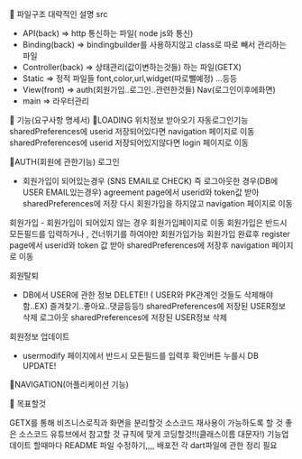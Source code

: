 🥊 파일구조 대략적인 설명
src
 - API(back) => http 통신하는 파일( node js와 통신)
 - Binding(back) => bindingbuilder를 사용하지않고 class로 따로 빼서 관리하는파일
 - Controller(back) => 상태관리(값이변하는것들) 하는 파일(GETX)
 - Static => 정적 파일들 font,color,url,widget(따로뺄예정) ...등등 
 - View(front) => auth(회원가입..로그인..관련한것들) Nav(로그인이후에화면)
 - main =>  라우터관리

🥊 기능(요구사항 명세서) 
 🧠LOADING
  위치정보 받아오기
   자동로그인기능
    sharedPreferences에 userid 저장되어있다면 navigation 페이지로 이동
    sharedPreferences에 userid 저장되어있지않다면 login 페이지로 이동 
    
 🧠AUTH(회원에 관한기능)
  로그인 
   - 회원가입이 되어있는경우 (SNS EMAIL로 CHECK) 즉 로그아웃한 경우(DB에 USER EMAIL있는경우)
       agreement page에서 userid와 token값 받아 sharedPreferences에 저장
       다시 회원가입을 하지않고 navigation 페이지로 이동
    
  회원가입
    - 회원가입이 되어있지 않는 경우
       회원가입페이지로 이동
        회원가입은 반드시 모든필드를 입력하거나 , 건너뛰기를 하여야만 회원가입가능
        회원가입 완료후 register page에서 userid와 token 값 받아 sharedPreferences에 저장후 navigation 페이지로 이동
 
  회원탈퇴
   - DB에서 USER에 관한 정보 DELETE!! ( USER와 PK관계인 것들도 삭제해야함..EX) 즐겨찾기..좋아요..댓글등등!)
      sharedPreferences에 저장된 USER정보 삭제
  로그아웃
      sharedPreferences에 저장된 USER정보 삭제
  
  회원정보 업데이트
   - usermodify 페이지에서 반드시 모든필드를 입력후 확인버튼 누를시 DB UPDATE!

  🧠NAVIGATION(어플리케이션 기능)
 
  



🥊 목표할것 

 GETX를 통해 비즈니스로직과 화면을 분리할것 
 소스코드 재사용이 가능하도록 할 것
 좋은 소스코드 유튜브에서 참고할 것
 규칙에 맞게 코딩할것!!(클래스이름 대문자!)
 기능업데이트 할때마다 README 파일 수정하기,,,,
 배포전 각 dart파일에 관한 정리 필요
 
 
 
 
